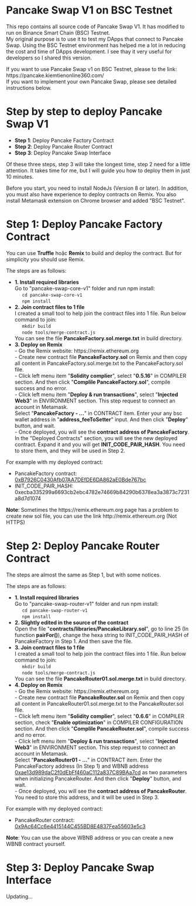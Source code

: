 # Pancake Swap V1 on BSC Testnet
This repo contains all source code of Pancake Swap V1. It has modified to run on Binance Smart Chain (BSC) Testnet.
<br />My original purpose is to use it to test my DApps that connect to Pancake Swap. Using the BSC Testnet environment has helped me a lot in reducing the cost and time of DApps development. I see thay it very useful for developers so I shared this version.

<p>If you want to use Pancake Swap v1 on BSC Testnet, please to the link: https://pancake.kiemtienonline360.com/
<br />If you want to implement your own Pancake Swap, please see detailed instructions below.

# Step by step to deploy Pancake Swap V1
<ul>
  <li><b>Step 1</b>: Deploy Pancake Factory Contract</li>
  <li><b>Step 2</b>: Deploy Pancake Router Contract</li>
  <li><b>Step 3</b>: Deploy Pancake Swap Interface</li>
</ul>
<p>Of these three steps, step 3 will take the longest time, step 2 need for a little attention. It takes time for me, but I will guide you how to deploy them in just 10 minutes.
<p>Before you start, you need to install NodeJs (Version 8 or later). In addition, you must also have experience to deploy contracts on Remix. You also install Metamask extension on Chrome browser and added "BSC Testnet".

# Step 1: Deploy Pancake Factory Contract
You can use <b>Truffle</b> hoặc <b>Remix</b> to build and deploy the contract. But for simplicity you should use Remix.
<p>The steps are as follows:
<ul>
  <li>
    <b>1. Install required libraries</b>
    <br />Go to "pancake-swap-core-v1" folder and run npm install:
    <br />&nbsp;&nbsp;&nbsp;&nbsp; <code>cd pancake-swap-core-v1</code>
    <br />&nbsp;&nbsp;&nbsp;&nbsp; <code>npm install</code>
  </li>
  <li>
    <b>2. Join contract files to 1 file</b>
    <br />I created a small tool to help join the contract files into 1 file. Run below command to join:
    <br />&nbsp;&nbsp;&nbsp;&nbsp; <code>mkdir build</code>
    <br />&nbsp;&nbsp;&nbsp;&nbsp; <code>node tools/merge-contract.js</code>
    <br />You can see the file <b>PancakeFactory.sol.merge.txt</b> in build directory.
  </li>
  <li>
    <b>3. Deploy on Remix</b>
    <br /> - Go the Remix website: https://remix.ethereum.org
    <br /> - Create new contract file <b>PancakeFactory.sol</b> on Remix and then copy all content in PancakeFactory.sol.merge.txt to the PancakeFactory.sol file.
    <br /> - Click left menu item "<b>Solidity complier</b>", select "<b>0.5.16</b>" in COMPILER section. And then click "<b>Complile PancakeFactory.sol</b>", compile success and no error.
    <br /> - Click left menu item "<b>Deploy &amp; run transactions</b>", select "<b>Injected Web3</b>" in ENVIRONMENT section. This step request to connect an account in Metamask.
    <br />Select "<b>PancakeFactory - ...</b>" in CONTRACT item. Enter your any bsc wallet address in "<b>address_feeToSetter</b>" input. And then click "<b>Deploy</b>" button, and wait.
    <br /> - Once deployed, you will see the <b>contract address of PancakeFactory</b>. In the "Deployed Contracts" section, you will see the new deployed contract. Expand it and you will get <b>INIT_CODE_PAIR_HASH</b>. You need to store them, and they will be used in Step 2.
  </li>
</ul>
<p>For example with my deployed contract:
<ul>
  <li>PancakeFactory contract: <a href="https://testnet.bscscan.com/address/0xb7926c0430afb07aa7defde6da862ae0bde767bc">0xB7926C0430Afb07AA7DEfDE6DA862aE0Bde767bc</a></li>
  <li>INIT_CODE_PAIR_HASH: 0xecba335299a6693cb2ebc4782e74669b84290b6378ea3a3873c7231a8d7d1074</li>
</ul>
<p><b>Note</b>: Sometimes the https://remix.ethereum.org page has a problem to create new sol file, you can use the link http://remix.ethereum.org (Not HTTPS)

# Step 2: Deploy Pancake Router Contract
The steps are almost the same as Step 1, but with some notices.
<p>The steps are as follows:
<ul>
  <li>
    <b>1. Install required libraries</b>
    <br />Go to "pancake-swap-router-v1" folder and run npm install:
    <br />&nbsp;&nbsp;&nbsp;&nbsp; <code>cd pancake-swap-router-v1</code>
    <br />&nbsp;&nbsp;&nbsp;&nbsp; <code>npm install</code>
  </li>
  <li>
    <b>2. Slightly edited in the source of the contract</b>
    <br />Open the file "<b>contracts/libraries/PancakeLibrary.sol</b>", go to line 25 (In function <b>pairFor()</b>), change the hexa string to INIT_CODE_PAIR_HASH of PancakeFactory in Step 1. And then save the file.
  </li>
  <li>
    <b>3. Join contract files to 1 file</b>
    <br />I created a small tool to help join the contract files into 1 file. Run below command to join:
    <br />&nbsp;&nbsp;&nbsp;&nbsp; <code>mkdir build</code>
    <br />&nbsp;&nbsp;&nbsp;&nbsp; <code>node tools/merge-contract.js</code>
    <br />You can see the file <b>PancakeRouter01.sol.merge.txt</b> in build directory.
  </li>
  <li>
    <b>4. Deploy on Remix</b>
    <br /> - Go the Remix website: https://remix.ethereum.org
    <br /> - Create new contract file <b>PancakeRouter.sol</b> on Remix and then copy all content in PancakeRouter01.sol.merge.txt to the PancakeRouter.sol file.
    <br /> - Click left menu item "<b>Solidity complier</b>", select "<b>0.6.6</b>" in COMPILER section, check "<b>Enable optimization</b>" in COMPILER CONFIGURATION section. And then click "<b>Complile PancakeRouter.sol</b>", compile success and no error.
    <br /> - Click left menu item "<b>Deploy &amp; run transactions</b>", select "<b>Injected Web3</b>" in ENVIRONMENT section. This step request to connect an account in Metamask.
    <br />Select "<b>PancakeRouter01 - ...</b>" in CONTRACT item. Enter the PancakeFactory address (In Step 1) and WBNB address <a href="https://testnet.bscscan.com/address/0xae13d989dac2f0debff460ac112a837c89baa7cd">0xae13d989daC2f0dEbFf460aC112a837C89BAa7cd</a> as two parameters when initializing PancakeRouter. And then click "<b>Deploy</b>" button, and wait.
    <br /> - Once deployed, you will see the <b>contract address of PancakeRouter</b>. You need to store this address, and it will be used in Step 3.
  </li>
</ul>
<p>For example with my deployed contract:
<ul>
  <li>PancakeRouter contract: <a href="https://testnet.bscscan.com/address/0x9Ac64Cc6e4415144C455BD8E4837Fea55603e5c3">0x9Ac64Cc6e4415144C455BD8E4837Fea55603e5c3</a></li>
</ul>
<p><b>Note</b>: You can use the above WBNB address or you can create a new WBNB contract yourself.

# Step 3: Deploy Pancake Swap Interface
Updating...
